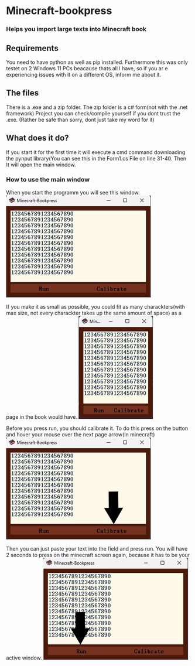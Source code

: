 # Minecraft-bookpress
### Helps you import large texts into Minecraft book


## Requirements
You need to have python as well as pip installed. Furthermore this was only testet on 2 Windows 11 PCs beacause thats all I have, so if you ar e experiencing issues with it on a different OS, inform me about it.

## The files
There is a .exe and a zip folder. The zip folder is a c# form(not with the .net framework) Project you can check/compile yourself if you dont trust the .exe.
(Rather be safe than sorry, dont just take my word for it)

## What does it do? 
If you start it for the first time it will execute a cmd command downloading the pynput library(You can see this in the Form1.cs File on line 31-40.
Then It will open the main window.

### How to use the main window
When you start the programm you will see this window.
![plot](https://github.com/sudodepresion/Minecraft-bookpress/blob/main/on-start.png?raw=true)


If you make it as small as possible, you could fit as many charackters(with max size, not every charackter takes up the same amount of space)
as a page in the book would have.
![plot](https://github.com/sudodepresion/Minecraft-bookpress/blob/main/minimal-size.png?raw=true)


Before you press run, you should calibrate it. To do this press on the button and hover your mouse over the next page arrow(In minecraft)
![plot](https://github.com/sudodepresion/Minecraft-bookpress/blob/main/showcase1.png?raw=true)


Then you can just paste your text into the field and press run. You will have 2 seconds to press on the minecraft screen again,
because it has to be your active window.
![plot](https://github.com/sudodepresion/Minecraft-bookpress/blob/main/showcase2.png?raw=true)
